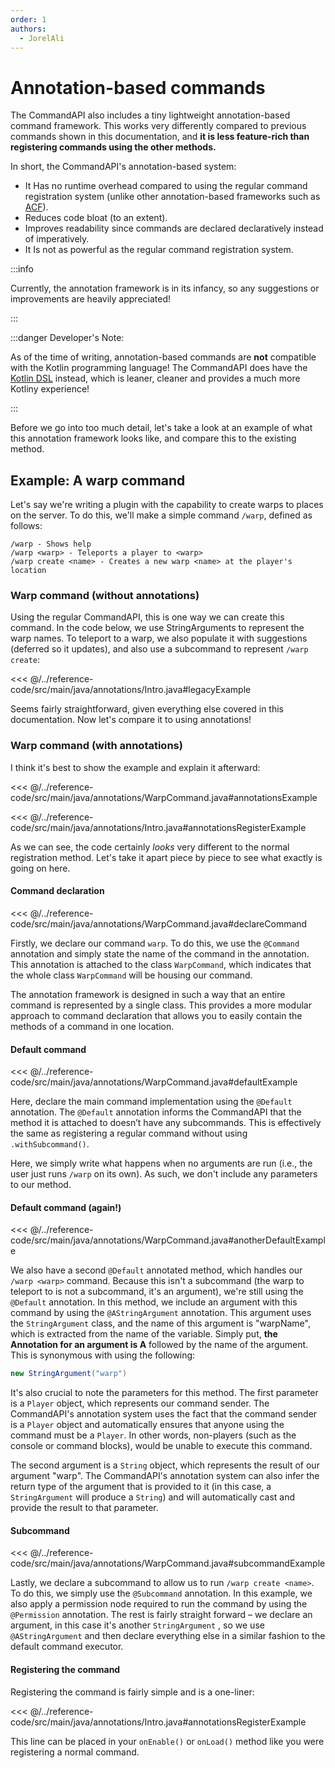 ```yaml
---
order: 1
authors:
  - JorelAli
---
```


# Annotation-based commands

The CommandAPI also includes a tiny lightweight annotation-based command framework. This works very differently compared to previous commands shown in this documentation, and **it is less feature-rich than registering commands using the other methods.**

In short, the CommandAPI's annotation-based system:

- It Has no runtime overhead compared to using the regular command registration system (unlike other annotation-based frameworks such as [ACF](https://github.com/aikar/commands)).
- Reduces code bloat (to an extent).
- Improves readability since commands are declared declaratively instead of imperatively.
- It Is not as powerful as the regular command registration system.

:::info

Currently, the annotation framework is in its infancy, so any suggestions or improvements are heavily appreciated!

:::

:::danger Developer's Note:

As of the time of writing, annotation-based commands are **not** compatible with the Kotlin programming language! The CommandAPI does have the [Kotlin DSL](../kotlin-dsl/intro.md) instead, which is leaner, cleaner and provides a much more Kotliny experience!

:::

Before we go into too much detail, let's take a look at an example of what this annotation framework looks like, and compare this to the existing method.

## Example: A warp command

Let's say we're writing a plugin with the capability to create warps to places on the server. To do this, we'll make a simple command `/warp`, defined as follows:

```mccmd
/warp - Shows help
/warp <warp> - Teleports a player to <warp>
/warp create <name> - Creates a new warp <name> at the player's location
```

### Warp command (without annotations)

Using the regular CommandAPI, this is one way we can create this command. In the code below, we use StringArguments to represent the warp names. To teleport to a warp, we also populate it with suggestions (deferred so it updates), and also use a subcommand to represent `/warp create`:

<<< @/../reference-code/src/main/java/annotations/Intro.java#legacyExample

Seems fairly straightforward, given everything else covered in this documentation. Now let's compare it to using annotations!

### Warp command (with annotations)

I think it's best to show the example and explain it afterward:

<<< @/../reference-code/src/main/java/annotations/WarpCommand.java#annotationsExample

<<< @/../reference-code/src/main/java/annotations/Intro.java#annotationsRegisterExample

As we can see, the code certainly _looks_ very different to the normal registration method. Let's take it apart piece by piece to see what exactly is going on here.

#### Command declaration

<<< @/../reference-code/src/main/java/annotations/WarpCommand.java#declareCommand

Firstly, we declare our command `warp`. To do this, we use the `@Command` annotation and simply state the name of the command in the annotation. This annotation is attached to the class `WarpCommand`, which indicates that the whole class `WarpCommand` will be housing our command.

The annotation framework is designed in such a way that an entire command is represented by a single class. This provides a more modular approach to command declaration that allows you to easily contain the methods of a command in one location.

#### Default command
<<< @/../reference-code/src/main/java/annotations/WarpCommand.java#defaultExample

Here, declare the main command implementation using the `@Default` annotation. The `@Default` annotation informs the CommandAPI that the method it is attached to doesn’t have any subcommands. This is effectively the same as registering a regular command without using `.withSubcommand()`.

Here, we simply write what happens when no arguments are run (i.e., the user just runs `/warp` on its own). As such, we don't include any parameters to our method.

#### Default command (again!)

<<< @/../reference-code/src/main/java/annotations/WarpCommand.java#anotherDefaultExample

We also have a second `@Default` annotated method, which handles our `/warp <warp>` command. Because this isn't a subcommand (the warp to teleport to is not a subcommand, it's an argument), we're still using the `@Default` annotation. In this method, we include an argument with this command by using the `@AStringArgument` annotation. This argument uses the `StringArgument` class, and the name of this argument is "warpName", which is extracted from the name of the variable. Simply put, **the Annotation for an argument is A** followed by the name of the argument. This is synonymous with using the following:

```java
new StringArgument("warp")
```

It's also crucial to note the parameters for this method. The first parameter is a `Player` object, which represents our command sender. The CommandAPI's annotation system uses the fact that the command sender is a `Player` object and automatically ensures that anyone using the command must be a `Player`. In other words, non-players (such as the console or command blocks), would be unable to execute this command.

The second argument is a `String` object, which represents the result of our argument "warp". The CommandAPI's annotation system can also infer the return type of the argument that is provided to it (in this case, a `StringArgument` will produce a `String`) and will automatically cast and provide the result to that parameter.

#### Subcommand

<<< @/../reference-code/src/main/java/annotations/WarpCommand.java#subcommandExample

Lastly, we declare a subcommand to allow us to run `/warp create <name>`. To do this, we simply use the `@Subcommand` annotation. In this example, we also apply a permission node required to run the command by using the `@Permission` annotation. The rest is fairly straight forward – we declare an argument, in this case it's another `StringArgument` , so we use `@AStringArgument` and then declare everything else in a similar fashion to the default command executor.

#### Registering the command

Registering the command is fairly simple and is a one-liner:

<<< @/../reference-code/src/main/java/annotations/Intro.java#annotationsRegisterExample

This line can be placed in your `onEnable()` or `onLoad()` method like you were registering a normal command.
